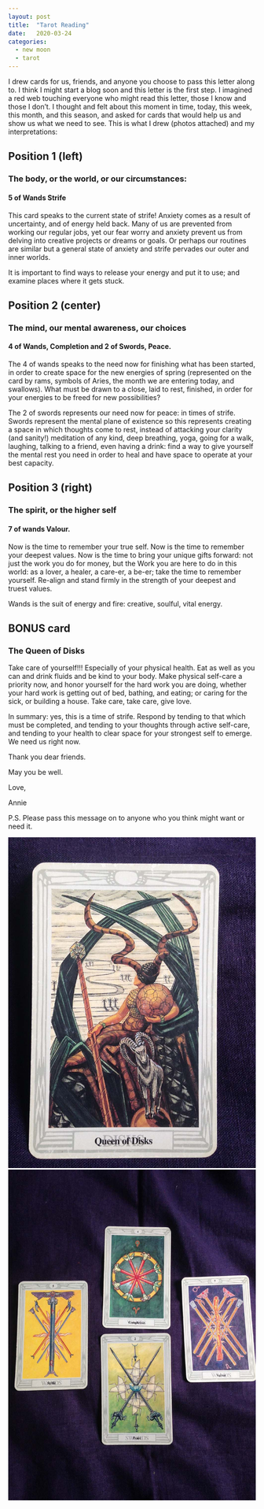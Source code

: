 ```yaml
---
layout: post
title:  "Tarot Reading"
date:   2020-03-24
categories:
  - new moon
  - tarot
---
```

I drew cards for us, friends, and anyone you choose to pass this letter along to. I think I might start a blog soon and this letter is the first step. I imagined a red web touching everyone who might read this letter, those I know and those I don’t. I thought and felt about this moment in time, today, this week, this month, and this season, and asked for cards that would help us and show us what we need to see. This is what I drew (photos attached) and my interpretations:

## Position 1 (left)
### The body, or the world, or our circumstances:
#### 5 of Wands Strife

This card speaks to the current state of strife! Anxiety comes as a result of uncertainty, and of energy held back. Many of us are prevented from working our regular jobs, yet our fear worry and anxiety prevent us from delving into creative projects or dreams or goals. Or perhaps our routines are similar but a general state of anxiety and strife pervades our outer and inner worlds.

It is important to find ways to release your energy and put it to use; and examine places where it gets stuck.

## Position 2 (center)
### The mind, our mental awareness, our choices
#### 4 of Wands, Completion and 2 of Swords, Peace.

The 4 of wands speaks to the need now for finishing what has been started, in order to create space for the new energies of spring (represented on the card by rams, symbols of Aries, the month we are entering today, and swallows). What must be drawn to a close, laid to rest, finished, in order for your energies to be freed for new possibilities?

The 2 of swords represents our need now for peace: in times of strife. Swords represent the mental plane of existence so this represents creating a space in which thoughts come to rest, instead of attacking your clarity (and sanity!) meditation of any kind, deep breathing, yoga, going for a walk, laughing, talking to a friend, even having a drink: find a way to give yourself the mental rest you need in order to heal and have space to operate at your best capacity.

## Position 3 (right)
### The spirit, or the higher self
#### 7 of wands Valour.

Now is the time to remember your true self. Now is the time to remember your deepest values. Now is the time to bring your unique gifts forward: not just the work you do for money, but the Work you are here to do in this world: as a lover, a healer, a care-er, a be-er; take the time to remember yourself. Re-align and stand firmly in the strength of your deepest and truest values.

Wands is the suit of energy and fire: creative, soulful, vital energy.

## BONUS card
### The Queen of Disks

Take care of yourself!!! Especially of your physical health. Eat as well as you can and drink fluids and be kind to your body. Make physical self-care a priority now, and honor yourself for the hard work you are doing, whether your hard work is getting out of bed, bathing, and eating; or caring for the sick, or building a house. Take care, take care, give love.

In summary: yes, this is a time of strife. Respond by tending to that which must be completed, and tending to your thoughts through active self-care, and tending to your health to clear space for your strongest self to emerge. We need us right now.

Thank you dear friends.

May you be well.

Love,

Annie

P.S. Please pass this message on to anyone who you think might want or need it.

![Queen of Disks](/images/march-24-card.jpg)
![Strife, Completion, Peace, and Valor](/images/march-24-spread.jpg)
